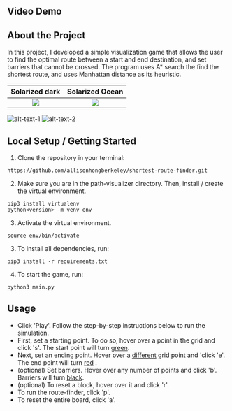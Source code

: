 ## Video Demo

## About the Project
In this project, I developed a simple visualization game that allows the user to find the optimal route between a start and end destination, and set barriers that cannot be crossed. The program uses A* search the find the shortest route, and uses Manhattan distance as its heuristic. 

Solarized dark             |  Solarized Ocean
:-------------------------:|:-------------------------:
![](https://...Dark.png)  |  ![](https://...Ocean.png)

![alt-text-1](route_ex.png "title-1") ![alt-text-2](menu.png "title-2")

## Local Setup / Getting Started

1. Clone the repository in your terminal:
```
https://github.com/allisonhongberkeley/shortest-route-finder.git
```
2. Make sure you are in the path-visualizer directory. Then, install / create the virtual environment. 
```
pip3 install virtualenv
python<version> -m venv env
```
3. Activate the virtual environment. 
```
source env/bin/activate
```
3. To install all dependencies, run:
```
pip3 install -r requirements.txt
```
4. To start the game, run:
```
python3 main.py
```

## Usage

- Click 'Play'.
Follow the step-by-step instructions below to run the simulation. 
- First, set a starting point. To do so, hover over a point in the grid and click 's'. The start point will turn <ins>green</ins>. 
- Next, set an ending point. Hover over a <u>different</u> grid point and 'click 'e'. The end point will turn <ins>red</ins> . 
- (optional) Set barriers. Hover over any number of points and click 'b'. Barriers will turn <ins>black</ins>.
- (optional) To reset a block, hover over it and click 'r'.
- To run the route-finder, click 'p'. 
- To reset the entire board, click 'a'. 
